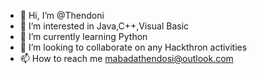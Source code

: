 - 👋 Hi, I’m @Thendoni
- 👀 I’m interested in Java,C++,Visual Basic
- 🌱 I’m currently learning Python
- 💞️ I’m looking to collaborate on any Hackthron activities
- 📫 How to reach me mabadathendosi@outlook.com

<!---
Thendoni/Thendoni is a ✨ special ✨ repository because its `README.md` (this file) appears on your GitHub profile.
You can click the Preview link to take a look at your changes.
--->
